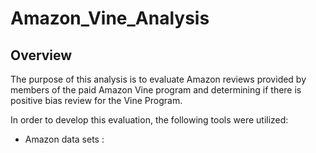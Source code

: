 # Amazon_Vine_Analysis

## Overview

The purpose of this analysis is to evaluate Amazon reviews provided by members of the paid Amazon Vine program and determining if there is positive bias review for the Vine Program.

In order to develop this evaluation, the following tools were utilized:
- Amazon data sets [](https://s3.amazonaws.com/amazon-reviews-pds/tsv/index.txt): 
